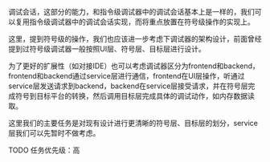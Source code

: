 调试会话，这部分的能力，和指令级调试器中的调试会话基本上是一样的，我们可以复用指令级调试器中的调试会话实现，而将重点放置在符号级操作的实现上。

这里，提到符号级的操作，我们也应该进一步考虑下调试器的架构设计，前面曾经提到过符号级调试器一般按照UI层、符号层、目标层进行设计。

为了更好的扩展性（如对接IDE）也可以考虑调试器区分为frontend和backend，frontend和backend通过service层进行通信，frontend在UI层操作，听通过service层发送请求到backend，backend在service层接受请求，并在符号层完成符号到目标平台的转换，然后调用目标层完成具体的调试动作，如内存数据读取。

这里我们的主要任务是对现有设计进行更清晰的符号层、目标层的划分，service层我们可以先暂时不做考虑。



TODO 任务优先级：高